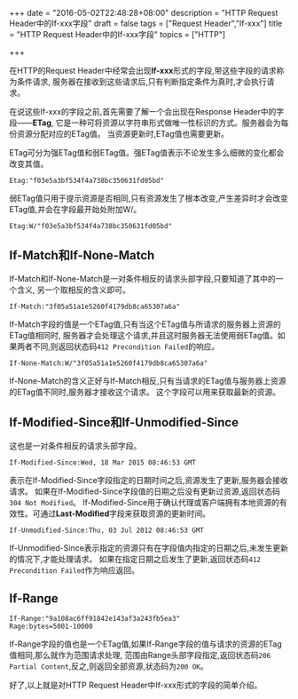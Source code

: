 +++
date = "2016-05-02T22:48:28+08:00"
description = "HTTP Request Header中的If-xxx字段"
draft = false
tags = ["Request Header","If-xxx"]
title = "HTTP Request Header中的If-xxx字段"
topics = ["HTTP"]

+++

在HTTP的Request Header中经常会出现**If-xxx**形式的字段,带这些字段的请求称为条件请求,
服务器在接收到这些请求后,只有判断指定条件为真时,才会执行请求。

在说这些If-xxx的字段之前,首先需要了解一个会出现在Response Header中的字段——**ETag**,
它是一种可将资源以字符串形式做唯一性标识的方式。服务器会为每份资源分配对应的ETag值。
当资源更新时,ETag值也需要更新。<!--more-->

ETag可分为强ETag值和弱ETag值。强ETag值表示不论发生多么细微的变化都会改变其值。
```
Etag:"f03e5a3bf534f4a738bc350631fd05bd"
```
弱ETag值只用于提示资源是否相同,只有资源发生了根本改变,产生差异时才会改变ETag值,并会在字段最开始处附加W/。
```
Etag:W/"f03e5a3bf534f4a738bc350631fd05bd"
```

## If-Match和If-None-Match

If-Match和If-None-Match是一对条件相反的请求头部字段,只要知道了其中的一个含义,
另一个取相反的含义即可。

```
If-Match:"3f05a51a1e5260f4179db8ca65307a6a"
```

If-Match字段的值是一个ETag值,只有当这个ETag值与所请求的服务器上资源的ETag值相同时,
服务器才会处理这个请求,并且这时服务器无法使用弱ETag值。如果两者不同,则返回状态码``412 Precondition Failed``的响应。

```
If-None-Match:W/"3f05a51a1e5260f4179db8ca65307a6a"
```

If-None-Match的含义正好与If-Match相反,只有当请求的ETag值与服务器上资源的ETag值不同时,服务器才接收这个请求。
这个字段可以用来获取最新的资源。

## If-Modified-Since和If-Unmodified-Since

这也是一对条件相反的请求头部字段。

```
If-Modified-Since:Wed, 18 Mar 2015 08:46:53 GMT
```

表示在If-Modified-Since字段指定的日期时间之后,资源发生了更新,服务器会接收请求。
如果在If-Modified-Since字段值的日期之后没有更新过资源,返回状态码``304 Not Modified``。
If-Modified-Since用于确认代理或客户端拥有本地资源的有效性。可通过**Last-Modified**字段来获取资源的更新时间。

```
If-Unmodified-Since:Thu, 03 Jul 2012 08:46:53 GMT
```

If-Unmodified-Since表示指定的资源只有在字段值内指定的日期之后,未发生更新的情况下,才能处理请求。
如果在指定日期之后发生了更新,返回状态码``412 Precondition Failed``作为响应返回。

## If-Range

```
If-Range:"9a108ac6ff91842e143af3a243fb5ea3"
Rage:bytes=5001-10000
```

If-Range字段的值也是一个ETag值,如果If-Range字段的值与请求的资源的ETag值相同,那么就作为范围请求处理,
范围由Range头部字段指定,返回状态码``206 Partial Content``,反之,则返回全部资源,状态码为``200 OK``。

好了,以上就是对HTTP Request Header中If-xxx形式的字段的简单介绍。